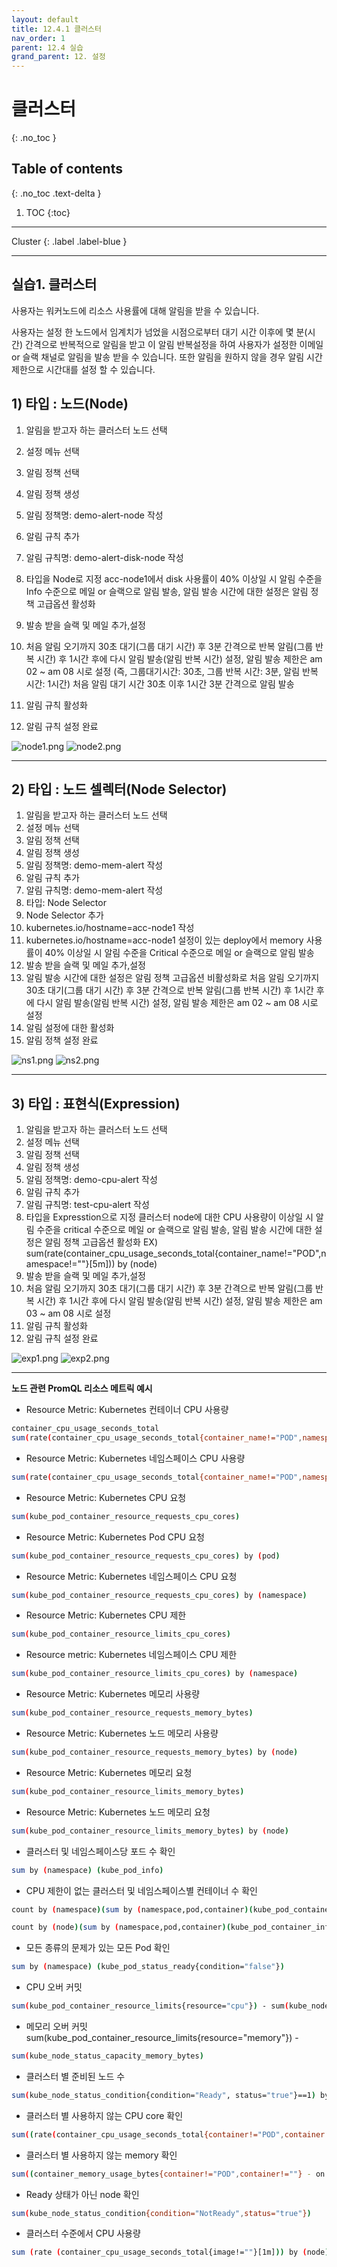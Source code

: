 ```yaml
---
layout: default
title: 12.4.1 클러스터
nav_order: 1
parent: 12.4 실습
grand_parent: 12. 설정
---
```


# 클러스터
{: .no_toc }

## Table of contents
{: .no_toc .text-delta }

1. TOC
{:toc}

---

<div class="code-example" markdown="1">
Cluster
{: .label .label-blue }
</div>

---

## 실습1. 클러스터

사용자는 워커노드에 리소스 사용률에 대해 알림을 받을 수 있습니다.

사용자는 설정 한 노드에서 임계치가 넘었을 시점으로부터 대기 시간 이후에 몇 분(시간) 간격으로 반복적으로 알림을 받고 이 알림 반복설정을 하여 사용자가 설정한 이메일 or 슬랙 채널로 알림을 발송 받을 수 있습니다. 또한 알림을 원하지 않을 경우 알림 시간 제한으로 시간대를 설정 할 수 있습니다.

## 1) 타입 : 노드(Node)

1. 알림을 받고자 하는 클러스터 노드 선택
2. 설정 메뉴 선택
3. 알림 정책 선택
4. 알림 정책 생성
5. 알림 정책명: demo-alert-node 작성
6. 알림 규칙 추가
7. 알림 규칙명: demo-alert-disk-node 작성
8. 타입을 Node로 지정 acc-node1에서 disk 사용률이 40% 이상일 시 알림 수준을 Info 수준으로 메일 or 슬랙으로 알림 발송, 알림 발송 시간에 대한 설정은 알림 정책 고급옵션 활성화
9. 발송 받을 슬랙 및 메일 추가,설정
10. 처음 알림 오기까지 30초 대기(그룹 대기 시간) 후 3분 간격으로 반복 알림(그룹 반복 시간) 후 1시간 후에 다시 알림 발송(알림 반복 시간) 설정, 알림 발송 제한은 am 02 ~ am 08 시로 설정
(즉, 그룹대기시간: 30초, 그룹 반복 시간: 3분, 알림 반복 시간: 1시간)
처음 알림 대기 시간 30초 이후 1시간 3분 간격으로 알림 발송

11. 알림 규칙 활성화
12. 알림 규칙 설정 완료

![node1.png](/assets/images/setting/node1.png)
![node2.png](/assets/images/setting/node2.png)

---

## 2) 타입 : 노드 셀렉터(Node Selector)

1. 알림을 받고자 하는 클러스터 노드 선택
2. 설정 메뉴 선택
3. 알림 정책 선택
4. 알림 정책 생성
5. 알림 정책명: demo-mem-alert 작성
6. 알림 규칙 추가
7. 알림 규칙명: demo-mem-alert 작성
8. 타입: Node Selector
9. Node Selector 추가
10. kubernetes.io/hostname=acc-node1 작성
11. kubernetes.io/hostname=acc-node1 설정이 있는 deploy에서 memory 사용률이 40% 이상일 시 알림 수준을 Critical 수준으로 메일 or 슬랙으로 알림 발송
12. 발송 받을 슬랙 및 메일 추가,설정
13. 알림 발송 시간에 대한 설정은 알림 정책 고급옵션 비활성화로 처음 알림 오기까지 30초 대기(그룹 대기 시간) 후 3분 간격으로 반복 알림(그룹 반복 시간) 후 1시간 후에 다시 알림 발송(알림 반복 시간) 설정, 알림 발송 제한은 am 02 ~ am 08 시로 설정
14. 알림 설정에 대한 활성화
15. 알림 정책 설정 완료

![ns1.png](/assets/images/setting/ns1.png)
![ns2.png](/assets/images/setting/ns2.png)

---

## 3) 타입 : 표현식(Expression)

1. 알림을 받고자 하는 클러스터 노드 선택
2. 설정 메뉴 선택
3. 알림 정책 선택
4. 알림 정책 생성
5. 알림 정책명: demo-cpu-alert 작성
6. 알림 규칙 추가
7. 알림 규칙명: test-cpu-alert 작성
8. 타입을 Expresstion으로 지정 클러스터 node에 대한 CPU 사용량이 이상일 시 알림 수준을 critical 수준으로 메일 or 슬랙으로 알림 발송, 알림 발송 시간에 대한 설정은 알림 정책 고급옵션 활성화
EX) sum(rate(container_cpu_usage_seconds_total{container_name!="POD",namespace!=""}[5m])) by (node)
9. 발송 받을 슬랙 및 메일 추가,설정
10. 처음 알림 오기까지 30초 대기(그룹 대기 시간) 후 3분 간격으로 반복 알림(그룹 반복 시간) 후 1시간 후에 다시 알림 발송(알림 반복 시간) 설정, 알림 발송 제한은 am 03 ~ am 08 시로 설정
11. 알림 규칙 활성화
12. 알림 규칙 설정 완료

![exp1.png](/assets/images/setting/exp1.png)
![exp2.png](/assets/images/setting/exp2.png)

---

**노드 관련 PromQL 리소스 메트릭 예시**

- Resource Metric: Kubernetes 컨테이너 CPU 사용량

```bash
container_cpu_usage_seconds_total
sum(rate(container_cpu_usage_seconds_total{container_name!="POD",namespace!=""}[5m])) by (node)
```

- Resource Metric: Kubernetes 네임스페이스 CPU 사용량

```bash
sum(rate(container_cpu_usage_seconds_total{container_name!="POD",namespace!=""}[5m])) by (namespace)
```

- Resource Metric: Kubernetes CPU 요청

```bash
sum(kube_pod_container_resource_requests_cpu_cores)
```

- Resource Metric: Kubernetes Pod CPU 요청

```bash
sum(kube_pod_container_resource_requests_cpu_cores) by (pod)
```

- Resource Metric: Kubernetes 네임스페이스 CPU 요청

```bash
sum(kube_pod_container_resource_requests_cpu_cores) by (namespace)
```

- Resource Metric: Kubernetes CPU 제한

```bash
sum(kube_pod_container_resource_limits_cpu_cores)
```

- Resource metric: Kubernetes 네임스페이스 CPU 제한

```bash
sum(kube_pod_container_resource_limits_cpu_cores) by (namespace)
```

- Resource Metric: Kubernetes 메모리 사용량

```bash
sum(kube_pod_container_resource_requests_memory_bytes)
```

- Resource Metric: Kubernetes 노드 메모리 사용량

```bash
sum(kube_pod_container_resource_requests_memory_bytes) by (node)
```

- Resource Metric: Kubernetes 메모리 요청

```bash
sum(kube_pod_container_resource_limits_memory_bytes)
```

- Resource Metric: Kubernetes 노드 메모리 요청

```bash
sum(kube_pod_container_resource_limits_memory_bytes) by (node)
```

- 클러스터 및 네임스페이스당 포드 수 확인

```bash
sum by (namespace) (kube_pod_info)
```

- CPU 제한이 없는 클러스터 및 네임스페이스별 컨테이너 수 확인

```bash
count by (namespace)(sum by (namespace,pod,container)(kube_pod_container_info{container!=""}) unless sum by (namespace,pod,container)(kube_pod_container_resource_limits{resource="cpu"}))

count by (node)(sum by (namespace,pod,container)(kube_pod_container_info{container!=""}) unless sum by (namespace,pod,container)(kube_pod_container_resource_limits{resource="cpu"}))
```

- 모든 종류의 문제가 있는 모든 Pod 확인

```bash
sum by (namespace) (kube_pod_status_ready{condition="false"})
```

- CPU 오버 커밋

```bash
sum(kube_pod_container_resource_limits{resource="cpu"}) - sum(kube_node_status_capacity_cpu_cores)
```

- 메모리 오버 커밋 sum(kube_pod_container_resource_limits{resource="memory"}) - 

```bash
sum(kube_node_status_capacity_memory_bytes)
```

- 클러스터 별 준비된 노드 수

```bash
sum(kube_node_status_condition{condition="Ready", status="true"}==1) by (node)
```

- 클러스터 별 사용하지 않는 CPU core 확인

```bash
sum((rate(container_cpu_usage_seconds_total{container!="POD",container!=""}[30m]) - on (namespace,pod,container) group_left avg by (namespace,pod,container)(kube_pod_container_resource_requests{resource="cpu"})) * -1 >0 by (node))
```

- 클러스터 별 사용하지 않는 memory 확인

```bash
sum((container_memory_usage_bytes{container!="POD",container!=""} - on (namespace,pod,container) avg by (namespace,pod,container)(kube_pod_container_resource_requests{resource="memory"})) * -1 >0 ) / (102410241024)
```

- Ready 상태가 아닌 node 확인

```bash
sum(kube_node_status_condition{condition="NotReady",status="true"})
```

- 클러스터 수준에서 CPU 사용량

```bash
sum (rate (container_cpu_usage_seconds_total{image!=""}[1m])) by (node)
```